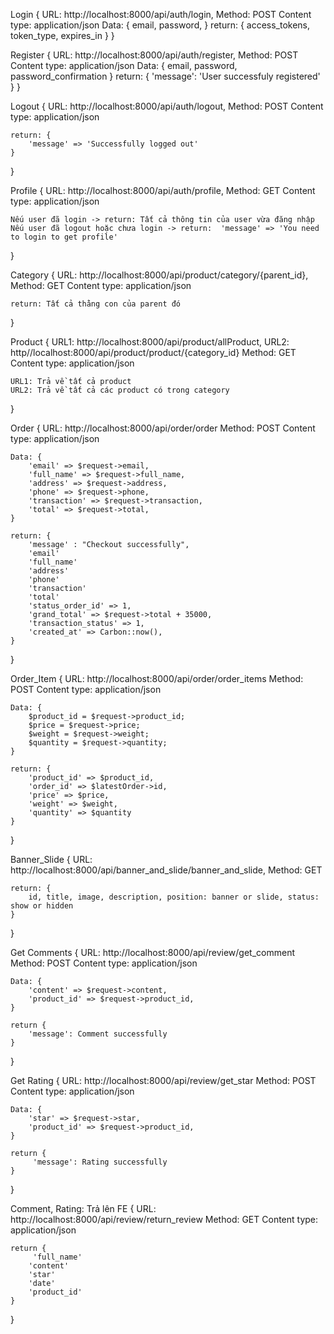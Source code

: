 Login {
    URL: http://localhost:8000/api/auth/login,
    Method: POST
    Content type: application/json
    Data: {
        email,
        password,
    }
    return: {
        access_tokens,
        token_type,
        expires_in
    }
}

Register {
    URL: http://localhost:8000/api/auth/register,
    Method: POST
    Content type: application/json
    Data: {
        email,
        password,
        password_confirmation
    }
    return: {
       'message': 'User successfuly registered'
    }
}

Logout {
    URL: http://localhost:8000/api/auth/logout,
    Method: POST
    Content type: application/json

    return: {
        'message' => 'Successfully logged out'
    }
}

Profile {
    URL: http://localhost:8000/api/auth/profile,
    Method: GET
    Content type: application/json

    Nếu user đã login -> return: Tất cả thông tin của user vừa đăng nhập
    Nếu user đã logout hoặc chưa login -> return:  'message' => 'You need to login to get profile'
}

Category {
    URL: http://localhost:8000/api/product/category/{parent_id},
    Method: GET
    Content type: application/json

    return: Tất cả thằng con của parent đó
}

Product {
    URL1: http://localhost:8000/api/product/allProduct,
    URL2: http//localhost:8000/api/product/product/{category_id}
    Method: GET
    Content type: application/json

    URL1: Trả về tất cả product
    URL2: Trả về tất cả các product có trong category
}

Order {
    URL: http://localhost:8000/api/order/order
    Method: POST
    Content type: application/json

    Data: {
        'email' => $request->email,
        'full_name' => $request->full_name,
        'address' => $request->address,
        'phone' => $request->phone,
        'transaction' => $request->transaction,
        'total' => $request->total,
    }

    return: {
        'message' : "Checkout successfully",
        'email'
        'full_name'
        'address'
        'phone'
        'transaction'
        'total'
        'status_order_id' => 1,
        'grand_total' => $request->total + 35000,
        'transaction_status' => 1,
        'created_at' => Carbon::now(),
    }
}

Order_Item {
    URL: http://localhost:8000/api/order/order_items
    Method: POST
    Content type: application/json

    Data: {
        $product_id = $request->product_id;
        $price = $request->price;
        $weight = $request->weight;
        $quantity = $request->quantity;
    }

    return: {
        'product_id' => $product_id,
        'order_id' => $latestOrder->id,
        'price' => $price,
        'weight' => $weight,
        'quantity' => $quantity
    }
}

Banner_Slide {
    URL: http://localhost:8000/api/banner_and_slide/banner_and_slide,
    Method: GET
    
    return: {
        id, title, image, description, position: banner or slide, status: show or hidden
    }
}

Get Comments {
    URL: http://localhost:8000/api/review/get_comment
    Method: POST
    Content type: application/json

    Data: {
        'content' => $request->content,
        'product_id' => $request->product_id,
    }

    return {
        'message': Comment successfully
    }
}

Get Rating {
    URL: http://localhost:8000/api/review/get_star
    Method: POST
    Content type: application/json

    Data: {
        'star' => $request->star,
        'product_id' => $request->product_id,
    }

    return {
         'message': Rating successfully
    }
}

Comment, Rating: Trả lên FE {
     URL: http://localhost:8000/api/review/return_review
    Method: GET
    Content type: application/json

    return {
         'full_name'
        'content'
        'star'
        'date'
        'product_id'
    }
}


